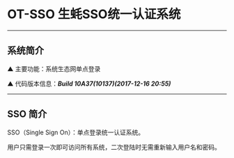 # OT-SSO 生蚝SSO统一认证系统

---

## 系统简介

▲ 主要功能：系统生态网单点登录

▲ 代码版本信息：***Build 10A37(10137)(2017-12-16 20:55)***

---

## SSO 简介

SSO（Single Sign On）：单点登录统一认证系统。

用户只需登录一次即可访问所有系统，二次登陆时无需重新输入用户名和密码。